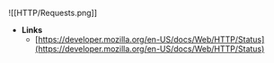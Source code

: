 ![[HTTP/Requests.png]]

- **Links**
	- [https://developer.mozilla.org/en-US/docs/Web/HTTP/Status](https://developer.mozilla.org/en-US/docs/Web/HTTP/Status)
